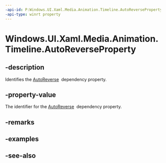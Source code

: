 ```yaml
---
-api-id: P:Windows.UI.Xaml.Media.Animation.Timeline.AutoReverseProperty
-api-type: winrt property
---
```


<!-- Property syntax
public Windows.UI.Xaml.DependencyProperty AutoReverseProperty { get; }
-->

# Windows.UI.Xaml.Media.Animation.Timeline.AutoReverseProperty

## -description
Identifies the [AutoReverse](timeline_autoreverse.md)  dependency property.



## -property-value
The identifier for the [AutoReverse](timeline_autoreverse.md)  dependency property.

## -remarks

## -examples

## -see-also
